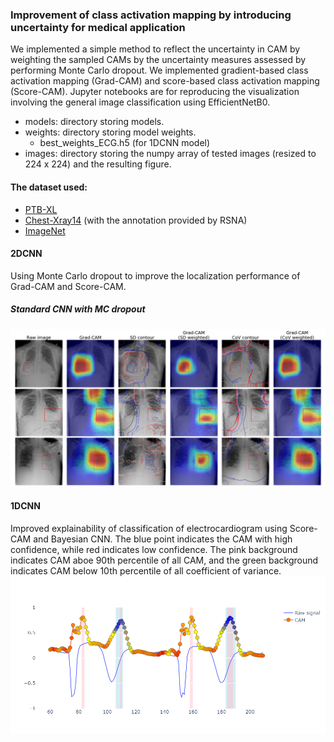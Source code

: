 ### Improvement of class activation mapping by introducing uncertainty for medical application


We implemented a simple method to reflect the uncertainty in CAM by weighting the sampled CAMs by the uncertainty
measures assessed by performing Monte Carlo dropout. We implemented gradient-based class activation mapping (Grad-CAM) and score-based class activation mapping (Score-CAM). Jupyter notebooks are for reproducing the visualization involving the general image classification using EfficientNetB0.

- models: directory storing models.
- weights: directory storing model weights.
	- best_weights_ECG.h5 (for 1DCNN model)
- images: directory storing the numpy array of tested images (resized to 224 x 224) and the resulting figure.

#### The dataset used:
- [PTB-XL](https://physionet.org/content/ptb-xl/)
- [Chest-Xray14](https://nihcc.app.box.com/v/ChestXray-NIHCC) (with the annotation provided by RSNA)
- [ImageNet](https://image-net.org/)

#### 2DCNN
Using Monte Carlo dropout to improve the localization performance of Grad-CAM and Score-CAM.

##### Standard CNN with MC dropout
![Example CAM image (chest-xray image)](images/example_cxp.png)

#### 1DCNN
Improved explainability of classification of electrocardiogram using Score-CAM and Bayesian CNN.
The blue point indicates the CAM with high confidence, while red indicates low confidence. The pink background indicates CAM aboe 90th percentile of all CAM, and the green background indicates CAM below 10th percentile of all coefficient of variance.
![Example CAM image (ECG)](images/example_ecg.png)
